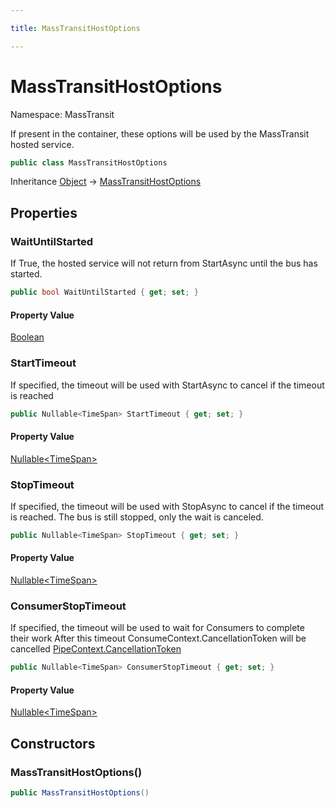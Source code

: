 ```yaml
---

title: MassTransitHostOptions

---
```


# MassTransitHostOptions

Namespace: MassTransit

If present in the container, these options will be used by the MassTransit hosted service.

```csharp
public class MassTransitHostOptions
```

Inheritance [Object](https://learn.microsoft.com/en-us/dotnet/api/system.object) → [MassTransitHostOptions](../masstransit/masstransithostoptions)

## Properties

### **WaitUntilStarted**

If True, the hosted service will not return from StartAsync until the bus has started.

```csharp
public bool WaitUntilStarted { get; set; }
```

#### Property Value

[Boolean](https://learn.microsoft.com/en-us/dotnet/api/system.boolean)<br/>

### **StartTimeout**

If specified, the timeout will be used with StartAsync to cancel if the timeout is reached

```csharp
public Nullable<TimeSpan> StartTimeout { get; set; }
```

#### Property Value

[Nullable\<TimeSpan\>](https://learn.microsoft.com/en-us/dotnet/api/system.nullable-1)<br/>

### **StopTimeout**

If specified, the timeout will be used with StopAsync to cancel if the timeout is reached.
 The bus is still stopped, only the wait is canceled.

```csharp
public Nullable<TimeSpan> StopTimeout { get; set; }
```

#### Property Value

[Nullable\<TimeSpan\>](https://learn.microsoft.com/en-us/dotnet/api/system.nullable-1)<br/>

### **ConsumerStopTimeout**

If specified, the timeout will be used to wait for Consumers to complete their work
 After this timeout ConsumeContext.CancellationToken will be cancelled [PipeContext.CancellationToken](pipecontext#cancellationtoken)

```csharp
public Nullable<TimeSpan> ConsumerStopTimeout { get; set; }
```

#### Property Value

[Nullable\<TimeSpan\>](https://learn.microsoft.com/en-us/dotnet/api/system.nullable-1)<br/>

## Constructors

### **MassTransitHostOptions()**

```csharp
public MassTransitHostOptions()
```
